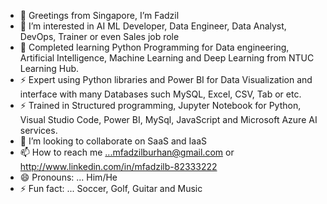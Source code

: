 - 👋 Greetings from Singapore, I’m Fadzil
- 👀 I’m interested in AI ML Developer, Data Engineer, Data Analyst, DevOps, Trainer or even Sales job role
- 🌱 Completed learning Python Programming for Data engineering, Artificial Intelligence, Machine Learning and Deep Learning from NTUC Learning Hub.
- ⚡ Expert using Python libraries and Power BI for Data Visualization and interface with many Databases such MySQL, Excel, CSV, Tab or etc.
- ⚡ Trained in Structured programming, Jupyter Notebook for Python, Visual Studio Code, Power BI, MySql, JavaScript and Microsoft Azure AI services.
- 💞️ I’m looking to collaborate on SaaS and IaaS
- 📫 How to reach me ...mfadzilburhan@gmail.com or http://www.linkedin.com/in/mfadzilb-82333222
- 😄 Pronouns: ... Him/He
- ⚡ Fun fact: ... Soccer, Golf, Guitar and Music

<!---
mFadzilb/mFadzilb is a ✨ special ✨ repository because its `README.md` (this file) appears on your GitHub profile.
You can click the Preview link to take a look at your changes.
--->
